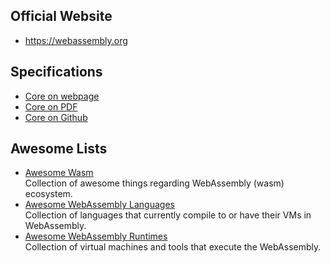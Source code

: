 ## Official Website
 - https://webassembly.org

## Specifications
 - [Core on webpage](https://webassembly.github.io/spec/core)
 - [Core on PDF](https://webassembly.github.io/spec/core/_download/WebAssembly.pdf)
 - [Core on Github](https://github.com/WebAssembly/design)

## Awesome Lists

 - [Awesome Wasm](https://github.com/mbasso/awesome-wasm)<br/>
 Collection of awesome things regarding WebAssembly (wasm) ecosystem.
 - [Awesome WebAssembly Languages](https://github.com/appcypher/awesome-wasm-langs)<br/>
 Collection of languages that currently compile to or have their VMs in WebAssembly.
 - [Awesome WebAssembly Runtimes](https://github.com/appcypher/awesome-wasm-runtimes)<br/>
   Collection of virtual machines and tools that execute the WebAssembly.
